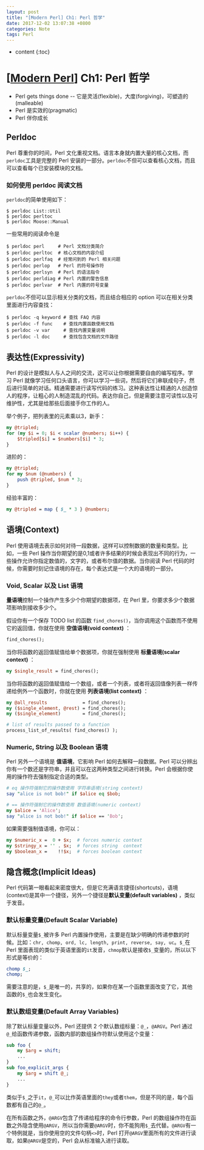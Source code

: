 ```yaml
---
layout: post
title: "[Modern Perl] Ch1: Perl 哲学"
date: 2017-12-02 13:07:38 +0800
categories: Note
tags: Perl
---
```


* content
{:toc}

# [[Modern Perl][MP]] Ch1: Perl 哲学

[MP]:http://www.modernperlbooks.com/books/modern_perl_2016/index.html

+ Perl gets things done -- 它是灵活(flexible)，大度(forgiving)，可塑造的(malleable)
+ Perl 是实效的(pragmatic)
+ Perl 伴你成长

## Perldoc

Perl 尊重你的时间，Perl 文化重视文档。语言本身就内置大量的核心文档，而`perldoc`工具是完整的 Perl 安装的一部分。`perldoc`不但可以查看核心文档，而且可以查看每个已安装模块的文档。

### 如何使用 perldoc 阅读文档 

`perldoc`的简单使用如下：
```shell
$ perldoc List::Util
$ perldoc perltoc
$ perldoc Moose::Manual
```

一些常用的阅读命令是
```shell
$ perldoc perl     # Perl 文档分类简介
$ perldoc perltoc  # 核心文档的内容介绍
$ perldoc perlfaq  # 经常问到的 Perl 相关问题
$ perldoc perlop   # Perl 的符号操作符
$ perldoc perlsyn  # Perl 的语法指令
$ perldoc perldiag # Perl 内置的警告信息
$ perldoc perlvar  # Perl 内置的符号变量
```

`perldoc`不但可以显示相关分类的文档，而且结合相应的 option 可以在相关分类里面进行内容查找：
```shell
$ perldoc -q keyword # 查找 FAQ 内容
$ perldoc -f func    # 查找内置函数使用文档
$ perldoc -v var     # 查找内置变量说明
$ perldoc -l doc     # 查找包含文档的文件路径
```

## 表达性(Expressivity)

Perl 的设计是模拟人与人之间的交流，这可以让你根据需要自由的编写程序。学习 Perl 就像学习任何口头语言，你可以学习一些词，然后将它们串联成句子，然后进行简单的对话。精通需要进行读写代码的练习。这种表达性让精通的人创造惊人的程序，让粗心的人制造混乱的代码。表达你自己，但是需要注意可读性以及可维护性，尤其是给那些后面接手你工作的人。

举个例子，把列表里的元素乘以3，新手：
```perl
my @tripled;
for (my $i = 0; $i < scalar @numbers; $i++) {
    $tripled[$i] = $numbers[$i] * 3;
}
```
进阶的：
```perl
my @tripled;
for my $num (@numbers) {
    push @tripled, $num * 3;
}
```
经验丰富的：
```perl
my @tripled = map { $_ * 3 } @numbers;
```

## 语境(Context)

Perl 使用语境去表示如何对待一段数据，这样可以控制数据的数量和类型。比如，一些 Perl 操作当你期望的是0,1或者许多结果的时候会表现出不同的行为，一些操作允许你指定数值的，文字的，或者布尔值的数据。当你阅读 Perl 代码的时候，你需要时刻记住语境的存在，每个表达式是一个大的语境的一部分。

### Void, Scalar 以及 List 语境

**量语境**控制一个操作产生多少个你期望的数据项，在 Perl 里，你要求多少个数据项影响到接收多少个。

假设你有一个保存 TODO list 的函数 `find_chores()`，当你调用这个函数而不使用它的返回值，你就在使用 **空值语境(void context)** ：
```perl
find_chores();
```
当你将函数的返回值赋值给单个数据项，你就在强制使用 **标量语境(scalar context)** ：
```perl
my $single_result = find_chores();
```
当你将函数的返回值赋值给一个数组，或者一个列表，或者将返回值像列表一样传递给例外一个函数时，你就在使用 **列表语境(list context)** ：
```perl
my @all_results             = find_chores();
my ($single_element, @rest) = find_chores();
my ($single_element)        = find_chores();

# list of results passed to a function
process_list_of_results( find_chores() );
```

### Numeric, String 以及 Boolean 语境

Perl 另外一个语境是 **值语境**，它影响 Perl 如何去解释一段数据。Perl 可以分辨出你有一个数还是字符串，并且可以在这两种类型之间进行转换。Perl 会根据你使用的操作符去强制指定合适的类型。

```perl
# eq 操作符强制它的操作数使用 字符串语境(string context)
say "alice is not bob!" if $alice eq $bob;

# == 操作符强制它的操作数使用 数值语境(numeric context)
my $alice = 'Alice';
say "alice is not bob!" if $alice == 'Bob';
```

如果需要强制值语境，你可以：

```perl
my $numeric_x =  0 + $x;  # forces numeric context
my $stringy_x = '' . $x;  # forces string  context
my $boolean_x =    !!$x;  # forces boolean context
```

## 隐含概念(Implicit Ideas)

Perl 代码第一眼看起来密度很大，但是它充满语言捷径(shortcuts)，语境(context)是其中一个捷径，另外一个捷径是**默认变量(default variables)** ，类似于发音。

### 默认标量变量(Default Scalar Variable)

默认标量变量`$_`被许多 Perl 内置操作使用，主要是在缺少明确的传递参数的时候。比如：`chr, chomp, ord, lc, length, print, reverse, say, uc`。`$_`在 Perl 里面表现的类似于英语里面的`it`发音，`chmop`默认是接收`$_`变量的，所以以下形式是等价的：
```perl
chomp $_;
chomp;
```
需要注意的是，`$_`是唯一的，共享的，如果你在某一个函数里面改变了它，其他函数的`$_`也会发生变化。

### 默认数组变量(Default Array Variables)

除了默认标量变量以外，Perl 还提供 2 个默认数组标量：`@_`，`@ARGV`。Perl 通过`@_`给函数传递参数，函数内部的数组操作符默认使用这个变量：
```perl
sub foo {
    my $arg = shift;
    ...
}
sub foo_explicit_args {
    my $arg = shift @_;
    ...
}
```
类似于`$_`之于`it`，`@_`可以比作英语里面的`they`或者`them`，但是不同的是，每个函数都有自己的`@_`。

在所有函数之外，`@ARGV`包含了传递给程序的命令行参数，Perl 的数组操作符在函数之外隐含使用`@ARGV`，所以当你需要`@ARGV`时，你不能狗用`$_`去代替。`@ARGV`有一个特例就是，当你使用空的文件句柄`<>`时，Perl 打开`@ARGV`里面所有的文件进行读取，如果`@ARGV`是空的，Perl 会从标准输入进行读取。
